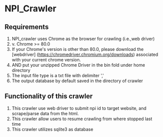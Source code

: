# NPI_Crawler

## Requirements
1. NPI_crawler uses Chrome as the browser for crawling (i.e.,web driver)
2. v. Chrome >= 80.0
3. If your Chrome's version is other than 80.0, please download the [webdriver] (https://chromedriver.chromium.org/downloads) associated with your current chrome version.
4. AND put your unzipped Chrome Driver in the bin fold under home directory 
5. The input file type is a txt file with delimiter ',' 
6. The output database by default saved in the directory of crawler

## Functionality of this crawler 
1. This crawler use web driver to submit npi id to target website, and scrape/parse data from the html. 
2. This crawler allow users to resume crawling from where stopped last time
3. This crawler utilizes sqlite3 as database
